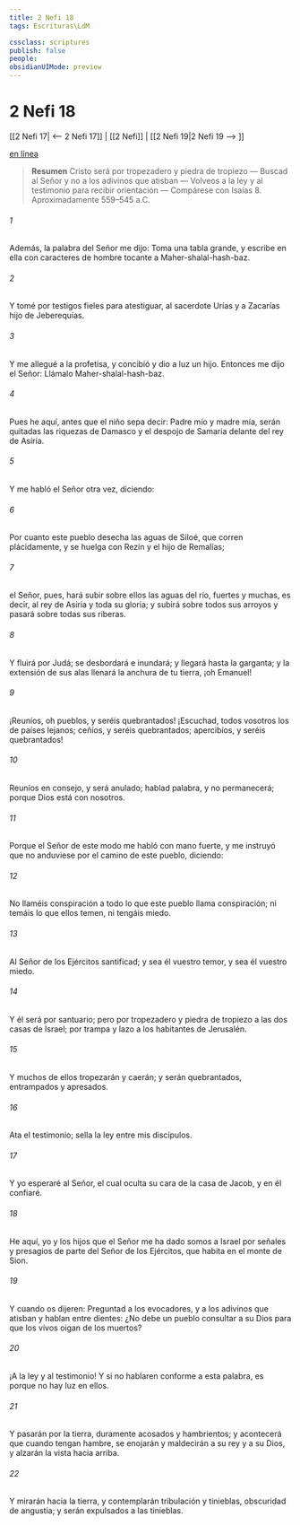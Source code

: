 ```yaml
---
title: 2 Nefi 18
tags: Escrituras\LdM

cssclass: scriptures
publish: false
people:
obsidianUIMode: preview
---
```


# 2 Nefi 18
[[2 Nefi 17| <-- 2 Nefi 17]] | [[2 Nefi]] | [[2 Nefi 19|2 Nefi 19 --> ]]

[en línea](https://churchofjesuschrist.org/study/scriptures/bofm/2-ne/18?lang=spa)

> __Resumen__
Cristo será por tropezadero y piedra de tropiezo — Buscad al Señor y no a los adivinos que atisban — Volveos a la ley y al testimonio para recibir orientación — Compárese con Isaías 8. Aproximadamente 559–545 a.C.

###### 1 
Además, la palabra del Señor me dijo: Toma una tabla grande, y escribe en ella con caracteres de hombre tocante a Maher-shalal-hash-baz.

###### 2 
Y tomé por testigos fieles para atestiguar, al sacerdote Urías y a Zacarías hijo de Jeberequías.

###### 3 
Y me allegué a la profetisa, y concibió y dio a luz un hijo. Entonces me dijo el Señor: Llámalo Maher-shalal-hash-baz.

###### 4 
Pues he aquí, antes que el niño sepa decir: Padre mío y madre mía, serán quitadas las riquezas de Damasco y el despojo de Samaria delante del rey de Asiria.

###### 5 
Y me habló el Señor otra vez, diciendo:

###### 6 
Por cuanto este pueblo desecha las aguas de Siloé, que corren plácidamente, y se huelga con Rezín y el hijo de Remalías;

###### 7 
el Señor, pues, hará subir sobre ellos las aguas del río, fuertes y muchas, es decir, al rey de Asiria y toda su gloria; y subirá sobre todos sus arroyos y pasará sobre todas sus riberas.

###### 8 
Y fluirá por Judá; se desbordará e inundará; y llegará hasta la garganta; y la extensión de sus alas llenará la anchura de tu tierra, ¡oh Emanuel!

###### 9 
¡Reuníos, oh pueblos, y seréis quebrantados! ¡Escuchad, todos vosotros los de países lejanos; ceñíos, y seréis quebrantados; apercibíos, y seréis quebrantados!

###### 10 
Reuníos en consejo, y será anulado; hablad palabra, y no permanecerá; porque Dios está con nosotros.

###### 11 
Porque el Señor de este modo me habló con mano fuerte, y me instruyó que no anduviese por el camino de este pueblo, diciendo:

###### 12 
No llaméis conspiración a todo lo que este pueblo llama conspiración; ni temáis lo que ellos temen, ni tengáis miedo.

###### 13 
Al Señor de los Ejércitos santificad; y sea él vuestro temor, y sea él vuestro miedo.

###### 14 
Y él será por santuario; pero por tropezadero y piedra de tropiezo a las dos casas de Israel; por trampa y lazo a los habitantes de Jerusalén.

###### 15 
Y muchos de ellos tropezarán y caerán; y serán quebrantados, entrampados y apresados.

###### 16 
Ata el testimonio; sella la ley entre mis discípulos.

###### 17 
Y yo esperaré al Señor, el cual oculta su cara de la casa de Jacob, y en él confiaré.

###### 18 
He aquí, yo y los hijos que el Señor me ha dado somos a Israel por señales y presagios de parte del Señor de los Ejércitos, que habita en el monte de Sion.

###### 19 
Y cuando os dijeren: Preguntad a los evocadores, y a los adivinos que atisban y hablan entre dientes: ¿No debe un pueblo consultar a su Dios para que los vivos oigan de los muertos?

###### 20 
¡A la ley y al testimonio! Y si no hablaren conforme a esta palabra, es porque no hay luz en ellos.

###### 21 
Y pasarán por la tierra, duramente acosados y hambrientos; y acontecerá que cuando tengan hambre, se enojarán y maldecirán a su rey y a su Dios, y alzarán la vista hacia arriba.

###### 22 
Y mirarán hacia la tierra, y contemplarán tribulación y tinieblas, obscuridad de angustia; y serán expulsados a las tinieblas.

